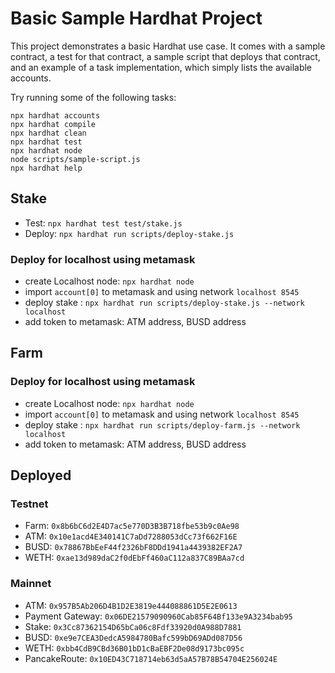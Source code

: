 # Basic Sample Hardhat Project

This project demonstrates a basic Hardhat use case. It comes with a sample contract, a test for that contract, a sample script that deploys that contract, and an example of a task implementation, which simply lists the available accounts.

Try running some of the following tasks:

```shell
npx hardhat accounts
npx hardhat compile
npx hardhat clean
npx hardhat test
npx hardhat node
node scripts/sample-script.js
npx hardhat help
```

## Stake

- Test: `npx hardhat test test/stake.js`
- Deploy: `npx hardhat run scripts/deploy-stake.js`

### Deploy for localhost using metamask

- create Localhost node: `npx hardhat node`
- import `account[0]` to metamask and using network `localhost 8545`
- deploy stake : `npx hardhat run scripts/deploy-stake.js --network localhost`
- add token to metamask: ATM address, BUSD address

## Farm

### Deploy for localhost using metamask

- create Localhost node: `npx hardhat node`
- import `account[0]` to metamask and using network `localhost 8545`
- deploy stake : `npx hardhat run scripts/deploy-farm.js --network localhost`
- add token to metamask: ATM address, BUSD address


## Deployed

### Testnet
- Farm: `0x8b6bC6d2E4D7ac5e770D3B3B718fbe53b9c0Ae98`
- ATM: `0x10e1acd4E340141C7aDd7288053dCc73f662F16E`
- BUSD: `0x78867BbEeF44f2326bF8DDd1941a4439382EF2A7`
- WETH: `0xae13d989daC2f0dEbFf460aC112a837C89BAa7cd`

### Mainnet
- ATM: `0x957B5Ab206D4B1D2E3819e444088861D5E2E0613`
- Payment Gateway: `0x06DE21579090960Cab85F64Bf133e9A3234bab95`
- Stake: `0x3Cc87362154D65bCa06c8Fdf33920d0A988D7881`
- BUSD: `0xe9e7CEA3DedcA5984780Bafc599bD69ADd087D56`
- WETH: `0xbb4CdB9CBd36B01bD1cBaEBF2De08d9173bc095c`
- PancakeRoute: `0x10ED43C718714eb63d5aA57B78B54704E256024E`